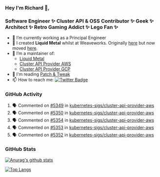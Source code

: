 ### Hey I'm Richard 👋, 

<h3 align="left">Software Engineer ✨ Cluster API & OSS Contributor ✨ Geek ✨ Architect ✨ Retro Gaming Addict ✨ Lego Fan ✨</h3>

- 🔭 I’m currently working as a Principal Engineer
- 📯 I created **Liquid Metal** whilst at Weaveworks. Originally [here](https://github.com/weaveworks-liquidmetal) but now moved [here](https://github.com/liquidmetal-dev).
- 👯 I’m a maintainer of:
  -  [Liquid Metal](https://github.com/liquidmetal-dev)
  -  [Cluster API Provider AWS](https://github.com/kubernetes-sigs/cluster-api-provider-aws)
  -  [Cluster API Provider GCP](https://github.com/kubernetes-sigs/cluster-api-provider-gcp)
- 💬 I'm reading [Patch & Tweak](https://bjooks.com/products/patch-tweak-exploring-modular-synthesis)
- 📫 How to reach me: [![Twitter Badge](https://img.shields.io/badge/-@fruit_case-00acee?style=flat&logo=Twitter&logoColor=white)](https://twitter.com/intent/follow?screen_name=fruit_case "Follow on Twitter")

### GitHub Activity 

<!--START_SECTION:activity-->
1. 🗣 Commented on [#5349](https://github.com/kubernetes-sigs/cluster-api-provider-aws/pull/5349#issuecomment-2659656840) in [kubernetes-sigs/cluster-api-provider-aws](https://github.com/kubernetes-sigs/cluster-api-provider-aws)
2. 🗣 Commented on [#5350](https://github.com/kubernetes-sigs/cluster-api-provider-aws/pull/5350#issuecomment-2659656071) in [kubernetes-sigs/cluster-api-provider-aws](https://github.com/kubernetes-sigs/cluster-api-provider-aws)
3. 🗣 Commented on [#5354](https://github.com/kubernetes-sigs/cluster-api-provider-aws/pull/5354#issuecomment-2659649686) in [kubernetes-sigs/cluster-api-provider-aws](https://github.com/kubernetes-sigs/cluster-api-provider-aws)
4. 🗣 Commented on [#5353](https://github.com/kubernetes-sigs/cluster-api-provider-aws/pull/5353#issuecomment-2659649340) in [kubernetes-sigs/cluster-api-provider-aws](https://github.com/kubernetes-sigs/cluster-api-provider-aws)
5. 🗣 Commented on [#5352](https://github.com/kubernetes-sigs/cluster-api-provider-aws/pull/5352#issuecomment-2659625258) in [kubernetes-sigs/cluster-api-provider-aws](https://github.com/kubernetes-sigs/cluster-api-provider-aws)
<!--END_SECTION:activity-->

### GitHub Stats

[![Anurag's github stats](https://github-readme-stats.vercel.app/api?username=richardcase&count_private=true&show_icons=true)](https://github.com/anuraghazra/github-readme-stats)

[![Top Langs](https://github-readme-stats.vercel.app/api/top-langs/?username=richardcase&hide=html&layout=compact)](https://github.com/anuraghazra/github-readme-stats)
